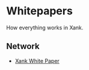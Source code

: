 # Whitepapers

How everything works in Xank.

## Network

- [Xank White Paper](xank-white-paper_en.md)

